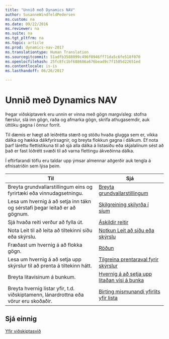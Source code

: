 ```yaml
---
title: "Unnið með Dynamics NAV"
author: SusanneWindfeldPedersen
ms.custom: na
ms.date: 09/22/2016
ms.reviewer: na
ms.suite: na
ms.tgt_pltfrm: na
ms.topic: article
ms.prod: dynamics-nav-2017
ms.translationtype: Human Translation
ms.sourcegitcommit: 51adfb3588099c496f0946ff71da5c6fe518f070
ms.openlocfilehash: 25fc8fc1bf688686a676bead9c7f1505d22651ed
ms.contentlocale: is-is
ms.lasthandoff: 06/26/2017

---
```

    
# <a name="work-with-dynamics-nav"></a>Unnið með Dynamics NAV
Þegar viðskiptaverk eru unnin er vinna með gögn margvísleg: stofna færslur, slá inn gögn, raða og afmarka gögn, skrifa athugasemdir, auk úttöku gagna í önnur forrit.

Til dæmis er hægt að leiðrétta stærð og stöðu hvaða glugga sem er, víkka dálka og hækka dálkfyrirsagnir, og breyta flokkun gagna í dálkum. Ef nota þarf láréttu flettistikuna til að sjá alla dálka á listasíðu eða skjalalínum sést að það er fast lóðrétt svæði til að varna flettingu ákveðinna dálka.

Í eftirfarandi töflu eru taldar upp ýmsar almennar aðgerðir auk tengla á efnisatriðin sem lýsa þeim.

|Til |Sjá |
|---|----|
|Breyta grundvallarstillingum eins og fyrirtæki eða vinnudagsetningu.|[Breyta grundvallarstillingum](ui-change-basic-settings.md)|
|Lesa um hvernig á að setja inn tákn og sérstafi þegar leitað er að gögnum.|[Skilgreining skilyrða í síum](ui-enter-criteria-filters.md)|
|Sjá hvaða reiti verður að fylla út.|[Áskildir reitir](ui-mandatory-fields.md)|
|Nota Leit til að leita að tiltekinni síðu eða skýrslu.|[Notkun Leit að síðu eða skýrslu](ui-search.md)|
|Fræðast um hvernig á að flokka gögn.|[Röðun](ui-sorting.md)|
|Lesa um hvernig á að setja upp skýrslur til að prenta á tiltekinn hátt.|[Tilgreina prentaraval fyrir skýrslur](ui-specify-printer-selection-reports.md)|
|Breyta litavísinum á bunkum.|[Hvernig á að setja upp litaðan vísi á bunka](ui-how-setup-colored-indicator-cues.md)|
|Breyta hvernig listar yfir, t.d. viðskiptamenn, lánardrottna eða vörur eru skoðaðir.|[Birting mismunandi yfirlits yfir lista](across-display-lists-different-views.md)|

## <a name="see-also"></a>Sjá einnig
[Yfir viðskiptasvið](ui-across-business-areas.md)


